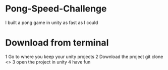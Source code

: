 # Pong-Speed-Challenge
I built a pong game in unity as fast as I could

# Download from terminal
1 Go to where you keep your unity projects
2 Download the project
git clone <>
3 open the project in unity 
4 have fun

